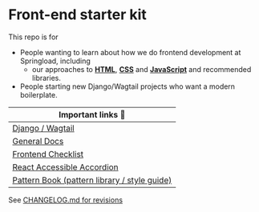 # Front-end starter kit

This repo is for

- People wanting to learn about how we do frontend development at Springload, including
  - our approaches to  [**HTML**](./docs/html.md), [**CSS**](./docs/css.md) and [**JavaScript**](./docs/javascript.md) and recommended libraries.
- People starting new Django/Wagtail projects who want a modern boilerplate.

| Important links :book:                                 |
|--------------------------------------------------------|
| [Django / Wagtail](./django-wagtail/)
| [General Docs](/docs/) |
| [Frontend Checklist](./docs/frontend-checklist.md) |
| [React Accessible Accordion](https://github.com/springload/react-accessible-accordion) |
| [Pattern Book (pattern library / style guide)](https://github.com/springload/pattern-book) |

See [CHANGELOG.md for revisions](CHANGELOG.md)
